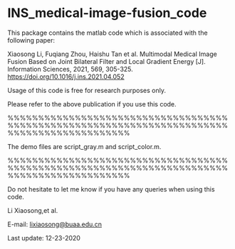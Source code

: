 # INS_medical-image-fusion_code

This package contains the matlab code which is associated with the following paper:

Xiaosong Li, Fuqiang Zhou, Haishu Tan et al. Multimodal Medical Image Fusion Based on Joint Bilateral
Filter and Local Gradient Energy [J]. Information Sciences, 2021, 569, 305-325. https://doi.org/10.1016/j.ins.2021.04.052

Usage of this code is free for research purposes only. 

Please refer to the above publication if you use this code.

%%%%%%%%%%%%%%%%%%%%%%%%%%%%%%%%%%%%%%%%%%%%%%%%%%%%%%%%%%%%%%%%%%%%%%%%%%%%%%%%%%%%%%%%%%%%

The demo files are script_gray.m and script_color.m. 

%%%%%%%%%%%%%%%%%%%%%%%%%%%%%%%%%%%%%%%%%%%%%%%%%%%%%%%%%%%%%%%%%%%%%%%%%%%%%%%%%%%%%%%%%%%%

Do not hesitate to let me know if you have any queries when using this code.


Li Xiaosong,et al.   
                                                         
E-mail: lixiaosong@buaa.edu.cn

Last update: 12-23-2020
